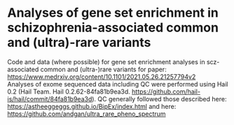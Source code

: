 # Analyses of gene set enrichment in schizophrenia-associated common and (ultra)-rare variants
Code and data (where possible) for gene set enrichment analyses in scz-associated common and (ultra-)rare variants for paper: https://www.medrxiv.org/content/10.1101/2021.05.26.21257794v2  
Analyses of exome sequenced data including QC were performed using Hail 0.2 (Hail Team. Hail 0.2.62-84fa81b9ea3d. https://github.com/hail-is/hail/commit/84fa81b9ea3d). QC generally followed those described here: https://astheeggeggs.github.io/BipEx/index.html and here: https://github.com/andgan/ultra_rare_pheno_spectrum 
